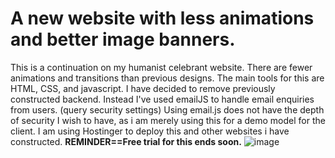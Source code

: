 # A new website with less animations and better image banners.

This is a continuation on my humanist celebrant website. There are fewer animations and transitions than previous designs. The main tools for this are HTML, CSS, and javascript. 
I have decided to remove previously constructed backend. Instead I've used emailJS to handle email enquiries from users. (query security settings)
Using email.js does not have the depth of security I wish to have, as i am merely using this for a demo model for the client.
I am using Hostinger to deploy this and other websites i have constructed. 
**REMINDER==Free trial for this ends soon.**
![image](https://github.com/mlync87/humanist-celebrant-business-site-individual-/assets/112760708/d4c92ecb-4026-4b28-adfa-ef051cc7c49c)
